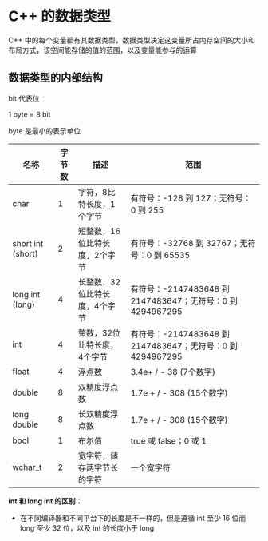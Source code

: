 # C++ 的数据类型

C++ 中的每个变量都有其数据类型，数据类型决定这变量所占内存空间的大小和布局方式，该空间能存储的值的范围，以及变量能参与的运算



## 数据类型的内部结构

bit 代表位

1 byte = 8 bit

byte 是最小的表示单位

| 名称              | 字节数 | 描述                          | 范围                                                       |
| ----------------- | ------ | ----------------------------- | ---------------------------------------------------------- |
| char              | 1      | 字符，8比特长度，1个字节      | 有符号：-128 到 127；无符号：0 到 255                      |
| short int (short) | 2      | 短整数，16位比特长度，2个字节 | 有符号：-32768 到 32767；无符号：0 到 65535                |
| long int (long)   | 4      | 长整数，32位比特长度，4个字节 | 有符号：-2147483648 到 2147483647；无符号：0 到 4294967295 |
| int               | 4      | 整数，32位比特长度，4个字节   | 有符号：-2147483648 到 2147483647；无符号：0 到 4294967295 |
| float             | 4      | 浮点数                        | 3.4e+ / - 38 (7个数字)                                     |
| double            | 8      | 双精度浮点数                  | 1.7e + / - 308 (15个数字)                                  |
| long double       | 8      | 长双精度浮点数                | 1.7e + / - 308 (15个数字)                                  |
| bool              | 1      | 布尔值                        | true 或 false；0 或 1                                      |
| wchar_t           | 2      | 宽字符，储存两字节长的字符    | 一个宽字符                                                 |



**int 和 long int 的区别：**

+ 在不同编译器和不同平台下的长度是不一样的，但是遵循 int 至少 16 位而 long 至少 32 位，以及 int 的长度小于 long
